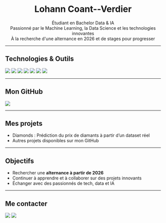 
<h1 align="center">Lohann Coant--Verdier </h1>

<p align="center">
  Étudiant en Bachelor Data & IA <br>
  Passionné par le Machine Learning, la Data Science et les technologies innovantes <br>
  À la recherche d'une alternance en 2026 et de stages pour progresser <br>
</p>

---

## Technologies & Outils
<p>
  <img src="https://img.shields.io/badge/Python-3776AB?style=for-the-badge&logo=python&logoColor=white"/>
  <img src="https://img.shields.io/badge/PyTorch-EE4C2C?style=for-the-badge&logo=pytorch&logoColor=white"/>
  <img src="https://img.shields.io/badge/scikit--learn-F7931E?style=for-the-badge&logo=scikit-learn&logoColor=white"/>
  <img src="https://img.shields.io/badge/Pandas-150458?style=for-the-badge&logo=pandas&logoColor=white"/>
  <img src="https://img.shields.io/badge/Matplotlib-11557C?style=for-the-badge&logo=matplotlib&logoColor=white"/>
  <img src="https://img.shields.io/badge/Git-F05032?style=for-the-badge&logo=git&logoColor=white"/>
  <img src="https://img.shields.io/badge/GitHub-181717?style=for-the-badge&logo=github&logoColor=white"/>
</p>

---

## Mon GitHub
<p>
  <img src="https://github-readme-stats.vercel.app/api/top-langs/?username=Lohann-cv&layout=compact&theme=radical"/>
</p>

---

## Mes projets
- Diamonds : Prédiction du prix de diamants à partir d’un dataset réel
- Autres projets disponibles sur mon GitHub

---

## Objectifs
- Rechercher une **alternance à partir de 2026**  
- Continuer à apprendre et à collaborer sur des projets innovants  
- Échanger avec des passionnés de tech, data et IA

---

## Me contacter
<p>
  <a href="[https://linkedin.com/in/ton-profil](https://www.linkedin.com/in/lohann-coant-verdier-009043382/)"><img src="https://img.shields.io/badge/LinkedIn-blue?style=for-the-badge&logo=linkedin&logoColor=white"/></a>
  <a href="mailto:lohanncoantverdier@gmail.com"><img src="https://img.shields.io/badge/Email-grey?style=for-the-badge&logo=gmail&logoColor=white"/></a>
</p>
